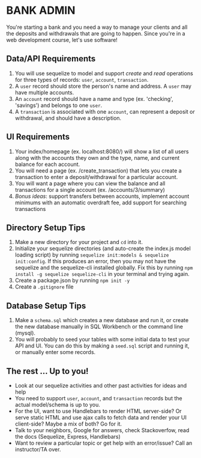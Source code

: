# BANK ADMIN
You're starting a bank and you need a way to manage your clients and all the deposits and withdrawals that are going to happen. Since you're in a web development course, let's use software!

## Data/API Requirements
1. You will use sequelize to model and support *create* and *read* operations for three types of records: `user`, `account`, `transaction`.
2. A `user` record should store the person's name and address. A `user` may have multiple accounts.
3. An `account` record should have a name and type (ex. 'checking', 'savings') and belongs to one `user`.
4. A `transaction` is associated with one `account`, can represent a deposit or withdrawal, and should have a description.

## UI Requirements
1. Your index/homepage (ex. localhost:8080/) will show a list of all users along with the accounts they own and the type, name, and current balance for each account.
2. You will need a page (ex. /create_transaction) that lets you create a transaction to enter a deposit/withdrawal for a particular account.
3. You will want a page where you can view the balance and all transactions for a single account (ex. /accounts/3/summary)
3. *Bonus ideas*: support transfers between accounts, implement account minimums with an automatic overdraft fee, add support for searching transactions

## Directory Setup Tips
1. Make a new directory for your project and `cd` into it.
2. Initialize your sequelize directories (and auto-create the index.js model loading script) by running `sequelize init:models & sequelize init:config`. 
If this produces an error, then you may not have the sequelize and the sequelize-cli installed globally. Fix this by running `npm install -g sequelize sequelize-cli` in your terminal and trying again.
3. Create a package.json by running `npm init -y`
4. Create a `.gitignore` file

## Database Setup Tips
1. Make a `schema.sql` which creates a new database and run it, or create the new database manually in SQL Workbench or the command line (mysql).
2. You will probably to seed your tables with some initial data to test your API and UI. You can do this by making a `seed.sql` script and running it, or manually enter some records.

## The rest ... Up to you!
* Look at our sequelize activities and other past activities for ideas and help
* You need to support `user`, `account`, and `transaction` records but the actual model/schema is up to you.
* For the UI, want to use Handlebars to render HTML server-side? Or serve static HTML and use ajax calls to fetch data and render your UI client-side? Maybe a mix of both? Go for it.
* Talk to your neighbors, Google for answers, check Stackoverfow, read the docs (Sequelize, Express, Handlebars)
* Want to review a particular topic or get help with an error/issue? Call an instructor/TA over.

